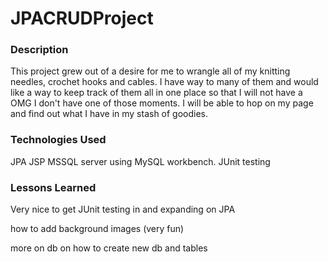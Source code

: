 # JPACRUDProject

### Description
This project grew out of a desire for me to wrangle all of my knitting needles, crochet hooks and cables.  I have way to many of them and would like a way to keep track of them all in one place so that I will not have a OMG I don't have one of those moments.  I will be able to hop on my page and find out what I have in my stash of goodies.

### Technologies Used
JPA
JSP
MSSQL server using MySQL workbench.
JUnit testing




### Lessons Learned
Very nice to get JUnit testing in and expanding on JPA

how to add background images (very fun)

more on db on how to create new db and tables


